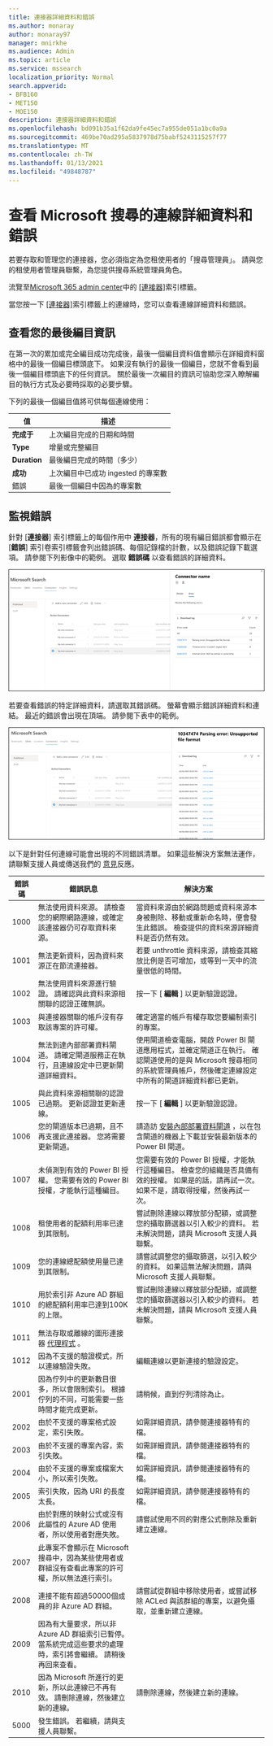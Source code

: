 ```yaml
---
title: 連接器詳細資料和錯誤
ms.author: monaray
author: monaray97
manager: mnirkhe
ms.audience: Admin
ms.topic: article
ms.service: mssearch
localization_priority: Normal
search.appverid:
- BFB160
- MET150
- MOE150
description: 連接器詳細資料和錯誤
ms.openlocfilehash: bd091b35a1f62da9fe45ec7a955de051a1bc0a9a
ms.sourcegitcommit: 469be70ad295a5837978d75babf5243115257f77
ms.translationtype: MT
ms.contentlocale: zh-TW
ms.lasthandoff: 01/13/2021
ms.locfileid: "49848787"
---
```

<!-- markdownlint-disable no-inline-html -->

# <a name="view-connection-details-and-errors-for-microsoft-search"></a>查看 Microsoft 搜尋的連線詳細資料和錯誤

若要存取和管理您的連接器，您必須指定為您租使用者的「搜尋管理員」。 請與您的租使用者管理員聯繫，為您提供搜尋系統管理員角色。

流覽至[Microsoft 365 admin center](https://admin.microsoft.com)中的 [[連接器]](https://admin.microsoft.com/Adminportal/Home#/MicrosoftSearch/Connectors)索引標籤。

當您按一下 [ [連接器]](https://admin.microsoft.com/Adminportal/Home#/MicrosoftSearch/Connectors)索引標籤上的連線時，您可以查看連線詳細資料和錯誤。  

## <a name="view-your-last-crawl-info"></a>查看您的最後編目資訊

在第一次的累加或完全編目成功完成後，最後一個編目資料值會顯示在詳細資料窗格中的最後一個編目標頭底下。 如果沒有執行的最後一個編目，您就不會看到最後一個編目標頭底下的任何資訊。 關於最後一次編目的資訊可協助您深入瞭解編目的執行方式及必要時採取的必要步驟。

下列的最後一個編目值將可供每個連線使用：

值 | 描述
--- | ---
**完成于** | 上次編目完成的日期和時間
**Type** | 增量或完整編目
**Duration** | 最後編目完成的時間（多少）
**成功** | 上次編目中已成功 ingested 的專案數
錯誤 | 最後一個編目中因為的專案數

## <a name="monitor-errors"></a>監視錯誤

針對 [**連接器**] 索引標籤上的每個作用中 **連接器**，所有的現有編目錯誤都會顯示在 [**錯誤**] 索引卷索引標籤會列出錯誤碼、每個記錄檔的計數，以及錯誤記錄下載選項。 請參閱下列影像中的範例。 選取 **錯誤碼** 以查看錯誤的詳細資料。

![已選取連接器的連接器清單和詳細資料窗格中顯示此連接器的3個錯誤。](media/errormonitoring1.png)

若要查看錯誤的特定詳細資料，請選取其錯誤碼。 螢幕會顯示錯誤詳細資料和連結。 最近的錯誤會出現在頂端。 請參閱下表中的範例。

![已選取連接器的連接器清單和詳細資料窗格，顯示連接器的錯誤清單。](media/errormonitoring2.png)

以下是針對任何連線可能會出現的不同錯誤清單。 如果這些解決方案無法運作，請聯繫支援人員或傳送我們的 [意見](connectors-feedback.md)反應。

錯誤碼 | 錯誤訊息 | 解決方案
--- | --- | ---
1000 | 無法使用資料來源。 請檢查您的網際網路連線，或確定該連接器仍可存取資料來源。 | 當資料來源由於網路問題或資料來源本身被刪除、移動或重新命名時，便會發生此錯誤。 檢查提供的資料來源詳細資料是否仍然有效。
1001 | 無法更新資料，因為資料來源正在節流連接器。 | 若要 unthrottle 資料來源，請檢查其縮放比例是否可增加，或等到一天中的流量很低的時間。
1002 | 無法使用資料來源進行驗證。 請確認與此資料來源相關聯的認證正確無誤。 | 按一下 [ **編輯** ] 以更新驗證認證。
1003 | 與連接器關聯的帳戶沒有存取該專案的許可權。 |  確定適當的帳戶有權存取您要編制索引的專案。
1004 | 無法到達內部部署資料閘道。 請確定閘道服務正在執行，且連線設定中已更新閘道詳細資料。 | 使用閘道檢查電腦，開啟 Power BI 閘道應用程式，並確定閘道正在執行。 確認閘道使用的是與 Microsoft 搜尋相同的系統管理員帳戶，然後確定連線設定中所有的閘道詳細資料都已更新。
1005 | 與此資料來源相關聯的認證已過期。 更新認證並更新連線。 | 按一下 [ **編輯** ] 以更新驗證認證。
1006 | 您的閘道版本已過期，且不再支援此連接器。 您將需要更新閘道。 | 請造訪 [安裝內部部署資料閘道](https://docs.microsoft.com/data-integration/gateway/service-gateway-install) ，以在包含閘道的機器上下載並安裝最新版本的 Power BI 閘道。
1007 | 未偵測到有效的 Power BI 授權。 您需要有效的 Power BI 授權，才能執行這種編目。 | 您需要有效的 Power BI 授權，才能執行這種編目。 檢查您的組織是否具備有效的授權。 如果是的話，請再試一次。 如果不是，請取得授權，然後再試一次。
1008 | 租使用者的配額利用率已達到其限制。 | 嘗試刪除連線以釋放部分配額，或調整您的攝取篩選器以引入較少的資料。 若未解決問題，請與 Microsoft 支援人員聯繫。
1009 | 您的連線總配額使用量已達到其限制。 | 請嘗試調整您的攝取篩選，以引入較少的資料。 如果這無法解決問題，請與 Microsoft 支援人員聯繫。
1010 | 用於索引非 Azure AD 群組的總配額利用率已達到100K 的上限。 | 嘗試刪除連線以釋放部分配額，或調整您的攝取篩選器以引入較少的資料。 若未解決問題，請與 Microsoft 支援人員聯繫。
1011 | 無法存取或離線的圖形連接器 [代理程式](on-prem-agent.md) 。 | 
1012 | 因為不支援的驗證模式，所以連線驗證失敗。 | 編輯連線以更新連接的驗證設定。
2001 | 因為佇列中的更新數目很多，所以會限制索引。 根據佇列的不同，可能需要一些時間才能完成更新。 | 請稍候，直到佇列清除為止。
2002 | 由於不支援的專案格式設定，索引失敗。 | 如需詳細資訊，請參閱連接器特有的檔。
2003 | 由於不支援的專案內容，索引失敗。 | 如需詳細資訊，請參閱連接器特有的檔。
2004 | 由於不支援的專案或檔案大小，所以索引失敗。 | 如需詳細資訊，請參閱連接器特有的檔。
2005 | 索引失敗，因為 URI 的長度太長。 | 如需詳細資訊，請參閱連接器特有的檔。
2006 | 由於對應的映射公式或沒有此屬性的 Azure AD 使用者，所以使用者對應失敗。 | 請嘗試使用不同的對應公式刪除及重新建立連線。 
2007 | 此專案不會顯示在 Microsoft 搜尋中，因為某些使用者或群組沒有查看此專案的許可權，所以無法進行索引。 | 
2008 | 連接不能有超過50000個成員的非 Azure AD 群組。 | 請嘗試從群組中移除使用者，或嘗試移除 ACLed 與該群組的專案，以避免攝取，並重新建立連線。
2009 | 因為有大量要求，所以非 Azure AD 群組索引已暫停。 當系統完成這些要求的處理時，索引將會繼續。 請稍後再回來查看。 | 
2010 | 因為 Microsoft 所進行的更新，所以此連線已不再有效。 請刪除連線，然後建立新的連線。 | 請刪除連線，然後建立新的連線。
5000 | 發生錯誤。 若繼續，請與支援人員聯繫。 |
